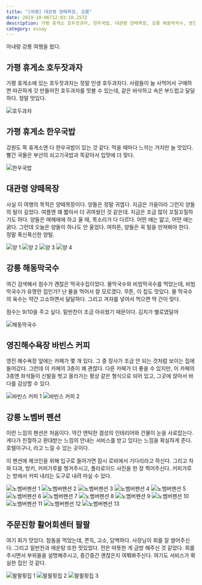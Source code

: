 ```yaml
---
title: "[여행] 대관령 양떼목장, 강릉"
date: 2019-10-06T12:03:18.257Z
description: 가평 휴게소 호두잣과자, 한우국밥, 대관령 양떼목장, 강릉 해동막국수, 영진해수욕장 바빈스 커피, 강릉 노벰버 펜션, 주문진항 활어회센터 팔팔횟집
category: essay
---
```


아내랑 강릉 여행을 왔다.

## 가평 휴게소 호두잣과자

가평 휴게소에 있는 호두잣과자는 정말 인생 호두과자다. 사람들이 늘 사먹어서 구매하면 따끈하게 갓 만들어진 호두과자를 맛볼 수 있는데, 겉은 바삭하고 속은 부드럽고 달달하다. 정말 맛있다.

![호두과자](./IMG_4844.jpg)

## 가평 휴게소 한우국밥

강원도 쪽 휴게소엔 다 한우국밥이 있는 것 같다. 먹을 때마다 느끼는 거지만 늘 맛있다. 빨간 국물은 부산의 쇠고기국밥과 똑같아서 입맛에 더 맞다.

![한우국밥](./IMG_4845.jpg)

## 대관령 양떼목장

사실 이 여행의 목적은 양떼목장이다. 양들은 정말 귀엽다. 지금은 가을이라 그런지 양들의 털이 길었다. 여름엔 꽤 짧아서 더 귀여웠던 것 같은데. 지금은 조금 많이 꼬질꼬질하기도 하다. 양들은 매헤에에 하고 울 때, 목소리가 다 다르다. 어떤 애는 얇고, 어떤 애는 굵다. 그런데 오늘은 양들이 하나도 안 울었다. 여하튼, 양들은 꼭 털을 만져봐야 한다. 정말 푹신푹신한 양털.

![양 1](IMG_4846.jpg)
![양 2](IMG_4847.jpg)
![양 3](IMG_4848.jpg)
![양 4](IMG_4861.JPG)

## 강릉 해동막국수

여긴 검색해서 점수가 괜찮은 막국수집이었다. 물막국수와 비빔막국수를 먹었는데, 비빔막국수가 유명한 집인가? 난 물을 먹어서 잘 모르겠다. 무튼, 이 집도 맛있다. 물 막국수의 육수는 약간 고소하면서 달달하다. 그리고 겨자를 넣어서 먹으면 딱 간이 맞다.

점수는 9/10을 주고 싶다. 밑반찬이 조금 아쉬웠기 때문이다. 김치가 별로였달까

![해동막국수](IMG_4853.jpg)

## 영진해수욕장 바빈스 커피

영진 해수욕장 앞에는 카페가 몇 개 있다. 그 중 장사가 조금 안 되는 것처럼 보이는 집에 들어갔다. 그런데 이 카페의 3층이 꽤 괜찮다. 다른 카페가 더 좋을 수 있지만, 이 카페의 3층엔 좌석들이 신발을 벗고 올라가는 평상 같은 형식으로 되어 있고, 그곳에 앉아서 바다를 감상할 수 있다.

![바빈스 커피 1](IMG_4859.jpg)
![바빈스 커피 2](IMG_4866.JPG)

## 강릉 노벰버 펜션

이런 느낌의 펜션은 처음이다. 약간 앤틱한 갬성의 인테리어와 건물이 눈을 사로잡는다. 게다가 친절하고 환대받는 느낌의 안내는 서비스를 받고 있다는 느낌을 확실하게 준다. 호텔이구나, 라고 느낄 수 있는 곳이다.

이 펜션에 체크인을 위해 입구로 들어가면 잠시 로비에서 기다리라고 하신다. 그리고 차와 다과, 방키, 커피가루를 챙겨주시고, 폴라로이드 사진을 한 장 찍어주신다. 커피가루는 방에서 커피 내리는 도구로 내려 마실 수 있다.

![노벰버펜션 1](IMG_4867.JPG)
![노벰버펜션 2](IMG_4868.JPG)
![노벰버펜션 3](IMG_4869.JPG)
![노벰버펜션 4](IMG_4870.JPG)
![노벰버펜션 5](IMG_4871.JPG)
![노벰버펜션 6](IMG_4872.JPG)
![노벰버펜션 7](IMG_4873.JPG)
![노벰버펜션 8](IMG_4874.JPG)
![노벰버펜션 9](IMG_4875.JPG)
![노벰버펜션 10](IMG_4876.JPG)
![노벰버펜션 11](IMG_4877.JPG)
![노벰버펜션 12](IMG_4878.JPG)
![노벰버펜션 13](IMG_4881.JPG)

## 주문진항 활어회센터 팔팔

여기 회가 맛있다. 참돔을 먹었는데, 쫀득, 고소, 담백하다. 사장님이 회를 잘 썰어주신다. 그리고 밑반찬과 매운탕 또한 맛있었다. 전은 따뜻한 게 금방 해주신 것 같았다. 회를 주시면서 부위들을 설명해주시고, 중간중간 괜찮은지 여쭤봐주신다. 여기도 서비스가 확실한 집인 것 같다.

![팔팔횟집 1](IMG_4882.JPG)
![팔팔횟집 2](IMG_4883.JPG)
![팔팔횟집 3](IMG_4884.JPG)
